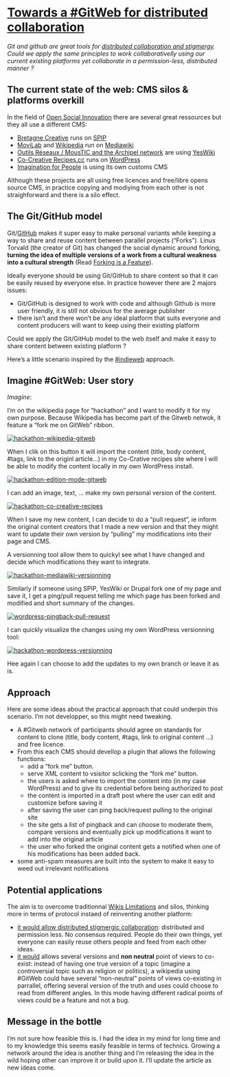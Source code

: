 
# [Towards a #GitWeb for distributed collaboration](http://www.co-creative-recipes.cc/towards-a-gitweb-for-distributed-collaboration/)


_Git and github are great tools for [distributed collaboration and stigmergy](http://www.co-creative-recipes.cc/stigmergic-collaboration/ "Stigmergic Collaboration"). Could we apply the same principles to work collaborativelly _using our current existing platforms_ yet collaborate in a permission-less, distributed manner ?_

## The current state of the web: CMS silos & platforms overkill

In the field of [Open Social Innovation](http://www.lilianricaud.com/web-strategy/open-research/open-social-innovation-open-sourcing-social-innovation-to-promote-sharing-sustainable-social-practices/) there are several great ressources but they all use a different CMS:

*   [Bretagne Creative](http://www.bretagne-creative.net/) runs on [SPIP](http://www.spip.net/en_rubrique25.html)
*   [MoviLab](http://movilab.org/) and [Wikipedia](https://en.wikipedia.org/) run on [Mediawiki](https://www.mediawiki.org/)
*   [Outils Réseaux / MousTIC and the Archipel network](http://www.lilianricaud.com/web-strategy/case-study-how-to-co-create-a-co-creative-event/) are using [YesWiki](http://yeswiki.net/)
*   [Co-Creative Recipes.cc](http://co-creative-recipes.cc/) runs on [WordPress](http://wordpress.org/)
*   [Imagination for People](http://imaginationforpeople.org/en/) is using its own customs CMS

Although these projects are all using free licences and free/libre opens source CMS, in practice copying and modiying from each other is not straighforward and there is a silo effect.

## The Git/GitHub model

Git/[GitHub](https://github.com/) makes it super easy to make personal variants while keeping a way to share and reuse content between parallel projects (“Forks”). Linus Torvald (the creator of Git) has changed the social dynamic around forking, **turning the idea of multiple versions of a work from a cultural weakness into a cultural strength** (Read [Forking is a Feature](http://dashes.com/anil/2010/09/forking-is-a-feature.html)).

Ideally everyone should be using Git/GitHub to share content so that it can be easily reused by everyone else. In practice however there are 2 majors issues:

*   Git/GitHub is designed to work with code and although Github is more user friendly, it is still not obvious for the average publisher
*   there isn’t and there won’t be any ideal platform that suits everyone and content producers will want to keep using their existing platform

Could we apply the Git/GitHub model to the web itself and make it easy to share content between existing platform ?

Here’s a little scenario inspired by the [#indieweb](http://indiewebcamp.com/) approach.

## Imagine #GitWeb: User story

_Imagine_:

I’m on the wikipedia page for “hackathon” and I want to modify it for my own purpose. Because Wikipedia has become part of the Gitweb netwok, it feature a “fork me on GitWeb” ribbon.

[![hackathon-wikipedia-gitweb](http://www.co-creative-recipes.cc/wp-content/uploads/2014/07/hackathon-wikipedia-gitweb-1024x664.jpg)](http://www.co-creative-recipes.cc/wp-content/uploads/2014/07/hackathon-wikipedia-gitweb.jpg)

When I clik on this button it will import the content (title, body content, #tags, link to the originl article…) in my Co-Crative recipes site where I will be able to modify the content locally in my own WordPress install.

[![hackathon-edition-mode-gitweb](http://www.co-creative-recipes.cc/wp-content/uploads/2014/07/hackathon-edition-mode-gitweb-1024x729.jpg)](http://www.co-creative-recipes.cc/wp-content/uploads/2014/07/hackathon-edition-mode-gitweb.jpg)

I can add an image, text, … make my own personal version of the content.

[![hackathon-co-creative-recipes](http://www.co-creative-recipes.cc/wp-content/uploads/2014/07/hackathon-co-creative-recipes-1024x596.jpg)](http://www.co-creative-recipes.cc/wp-content/uploads/2014/07/hackathon-co-creative-recipes.jpg)

When I save my new content, I can decide to do a “pull request”, ie inform the original content creators that I made a new version and that they might want to update their own version by “pulling” my modifications into their page and CMS.

A versionning tool allow them to quickyl see what I have changed and decide which modifications they want to integrate.

[![hackathon-mediawiki-versionning](http://www.co-creative-recipes.cc/wp-content/uploads/2014/07/hackathon-mediawiki-versionning-1024x619.jpg)](http://www.co-creative-recipes.cc/wp-content/uploads/2014/07/hackathon-mediawiki-versionning.jpg)

Similarly if someone using SPIP, YesWiki or Drupal fork one of my page and save it, I get a ping/pull request telling me which page has been forked and modified and short summary of the changes.

[![wordpress-pingback-pull-request](http://www.co-creative-recipes.cc/wp-content/uploads/2014/07/wordpress-pingback-pull-request-1024x200.jpg)](http://www.co-creative-recipes.cc/wp-content/uploads/2014/07/wordpress-pingback-pull-request.jpg)

I can quickly visualize the changes using my own WordPress versionning tool:

[![hackathon-wordpress-versionning](http://www.co-creative-recipes.cc/wp-content/uploads/2014/07/hackathon-wordpress-versionning-1024x686.jpg)](http://www.co-creative-recipes.cc/wp-content/uploads/2014/07/hackathon-wordpress-versionning.jpg)

Hee again I can choose to add the updates to my own branch or leave it as is.

## Approach

Here are some ideas about the practical approach that could underpin this scenario. I’m not developper, so this might need tweaking.

*   A #Gitweb network of participants should agree on standards for content to clone (title, body content, #tags, link to original content …) and free licence.
*   From this each CMS should devellop a plugin that allows the following functions:
    *   add a “fork me” button.
    *   serve XML content to vsisitor sclicking the “fork me” button.
    *   the users is asked where to import the content into (in my case WordPress) and to give its credential before being authorized to post
    *   the content is imported in a draft post where the user can edit and customize before saving it
    *   after saving the user can ping back/request pulling to the original site
    *   the site gets a list of pingback and can choose to moderate them, compare versions and eventually pick up modifications it want to add into the original article
    *   the user who forked the original content gets a notified when one of his modifications has been added back.
*   some anti-spam measures are built into the system to make it easy to weed out irrelevant notifications

## Potential applications

The aim is to overcome traditionnal [Wikis Limitations](http://www.co-creative-recipes.cc/stigmergic-collaboration/#wiki-limitations) and silos, thinking more in terms of protocol instaed of reinventing another platform:

*   [it would allow distributed stigmergic collaboration](http://www.co-creative-recipes.cc/stigmergic-collaboration/ "Stigmergic Collaboration"): distributed and permission less. No consensus required. People do their own things, yet everyone can easily reuse others people and feed from each other ideas.
*   [it would](http://www.co-creative-recipes.cc/stigmergic-collaboration/ "Stigmergic Collaboration") allows several versions and **non neutral** point of views to co-exist: instead of having one true version of a topic (imagine a controversial topic such as religion or politics), a wikipedia using #GitWeb could have several “non-neutral” points of views co-existing in parrallel, offering several version of the truth and uses could choose to read from different angles. In this mode having different radical points of views could be a feature and not a bug.

## Message in the bottle

I’m not sure how feasible this is. I had the idea in my mind for long time and to my knowledge this seems easily feasible in terms of technics. Growing a network around the idea is another thing and I’m releasing the idea in the wild hoping other can improve it or build upon it. I’ll update the article as new ideas come.

